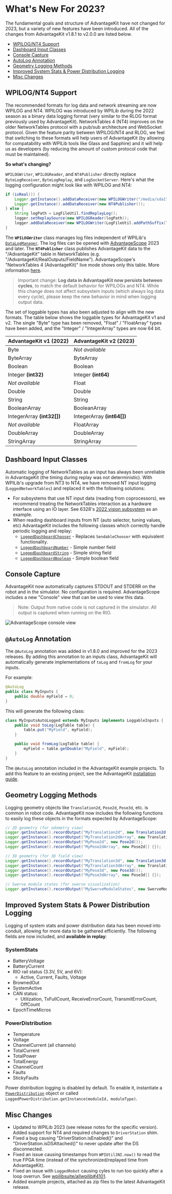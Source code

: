 # What's New For 2023?

The fundamental goals and structure of AdvantageKit have not changed for 2023, but a variety of new features have been introduced. All of the changes from AdvantageKit v1.8.1 to v2.0.0 are listed below.

- [WPILOG/NT4 Support](#wpilognt4-support)
- [Dashboard Input Classes](#dashboard-input-classes)
- [Console Capture](#console-capture)
- [AutoLog Annotation](#autolog-annotation)
- [Geometry Logging Methods](#geometry-logging-methods)
- [Improved System Stats & Power Distribution Logging](#improved-system-stats--power-distribution-logging)
- [Misc Changes](#misc-changes)

## WPILOG/NT4 Support

The recommended formats for log data and network streaming are now WPILOG and NT4. WPILOG was introduced by WPILib during the 2022 season as a binary data logging format (very similar to the RLOG format previously used by AdvantageKit). NetworkTables 4 (NT4) improves on the older NetworkTables protocol with a pub/sub architecture and WebSocket protocol. Given the feature parity between WPILOG/NT4 and RLOG, we feel that switching to these formats will help users of AdvantageKit (by allowing for compatability with WPILib tools like Glass and Sapphire) and it will help us as developers (by reducing the amount of custom protocol code that must be maintained).

**So what's changing?**

`WPILOGWriter`, `WPILOGReader`, and `NT4Publisher` directly replace `ByteLogReceiver`, `ByteLogReplay`, and `LogSocketServer`. Here's what the logging configuration might look like with WPILOG and NT4:

```java
if (isReal()) {
    Logger.getInstance().addDataReceiver(new WPILOGWriter("/media/sda1"));
    Logger.getInstance().addDataReceiver(new NT4Publisher());
} else {
    String logPath = LogFileUtil.findReplayLog();
    logger.setReplaySource(new WPILOGReader(logPath));
    logger.addDataReceiver(new WPILOGWriter(LogFileUtil.addPathSuffix(logPath, "_sim")));
}
```

The **`WPILOGWriter`** class manages log files independent of WPILib's [`DataLogManager`](https://first.wpi.edu/wpilib/allwpilib/docs/release/java/edu/wpi/first/wpilibj/DataLogManager.html). The log files can be opened with [AdvantageScope](https://github.com/Mechanical-Advantage/AdvantageScope) 2023 and later. The **`NT4Publisher`** class publishes AdvantageKit data to the "/AdvantageKit" table in NetworkTables (e.g. "/AdvantageKit/RealOutputs/FieldName"). AdvantageScope's "NetworkTables 4 (AdvantageKit)" live mode shows only this table. More information [here](https://github.com/Mechanical-Advantage/AdvantageScope/blob/main/docs/OPEN-LIVE.md).

> Important change: **Log data in AdvantageKit now persists between cycles**, to match the default behavior for WPILOGs and NT4. While this change does not affect subsystem inputs (which always log data every cycle), please keep the new behavior in mind when logging output data.

The set of loggable types has also been adjusted to align with the new formats. The table below shows the loggable types for AdvantageKit v1 and v2. The single "Byte" type has been removed, "Float" / "FloatArray" types have been added, and the "Integer" / "IntegerArray" types are now 64 bit.

| AdvantageKit v1 (2022)     | AdvantageKit v2 (2023)     |
| -------------------------- | -------------------------- |
| Byte                       | _Not available_            |
| ByteArray                  | ByteArray                  |
| Boolean                    | Boolean                    |
| Integer **(int32)**        | Integer **(int64)**        |
| _Not available_            | Float                      |
| Double                     | Double                     |
| String                     | String                     |
| BooleanArray               | BooleanArray               |
| IntegerArray **(int32[])** | IntegerArray **(int64[])** |
| _Not available_            | FloatArray                 |
| DoubleArray                | DoubleArray                |
| StringArray                | StringArray                |

## Dashboard Input Classes

Automatic logging of NetworkTables as an input has always been unreliable in AdvantageKit (the timing during replay was not deterministic). With WPILib's upgrade from NT3 to NT4, we have removed NT input logging (`LoggedNetworkTables`) and replaced it with the following solutions:

- For subsystems that use NT input data (reading from coprocessors), we recommend treating the NetworkTables interaction as a hardware interface using an IO layer. See 6328's [2022 vision subsystem](https://github.com/Mechanical-Advantage/RobotCode2022/tree/main/src/main/java/frc/robot/subsystems/vision) as an example.
- When reading dashboard inputs from NT (auto selector, tuning values, etc) AdvantageKit includes the following classes which correctly handle periodic logging and replay:
  - [`LoggedDashboardChooser`](https://github.com/Mechanical-Advantage/AdvantageKit/blob/main/junction/core/src/org/littletonrobotics/junction/networktables/LoggedDashboardChooser.java) - Replaces `SendableChooser` with equivalent functionality.
  - [`LoggedDashboardNumber`](https://github.com/Mechanical-Advantage/AdvantageKit/blob/main/junction/core/src/org/littletonrobotics/junction/networktables/LoggedDashboardNumber.java) - Simple number field
  - [`LoggedDashboardString`](https://github.com/Mechanical-Advantage/AdvantageKit/blob/main/junction/core/src/org/littletonrobotics/junction/networktables/LoggedDashboardString.java) - Simple string field
  - [`LoggedDashboardBoolean`](https://github.com/Mechanical-Advantage/AdvantageKit/blob/main/junction/core/src/org/littletonrobotics/junction/networktables/LoggedDashboardBoolean.java) - Simple boolean field

## Console Capture

AdvantageKit now automatically captures STDOUT and STDERR on the robot and in the simulator. No configuration is required. AdvantageScope includes a new "Console" view that can be used to view this data.

> Note: Output from native code is not captured in the simulator. All output is captured when running on the RIO.

![AdvantageScope console view](resources/console-1.png)

## `@AutoLog` Annotation

The `@AutoLog` annotation was added in v1.8.0 and improved for the 2023 releases. By adding this annotation to an inputs class, AdvantageKit will automatically generate implementations of `toLog` and `fromLog` for your inputs.

For example:

```java
@AutoLog
public class MyInputs {
    public double myField = 0;
}
```

This will generate the following class:

```java
class MyInputsAutoLogged extends MyInputs implements LoggableInputs {
    public void toLog(LogTable table) {
        table.put("MyField", myField);
    }

    public void fromLog(LogTable table) {
        myField = table.getDouble("MyField", myField);
    }
}
```

The `@AutoLog` annotation included in the AdvantageKit example projects. To add this feature to an existing project, see the AdvantageKit [installation guide](INSTALLATION.md).

## Geometry Logging Methods

Logging geometry objects like `Translation2d`, `Pose2d`, `Pose3d`, etc. is common in robot code. AdvantageKit now includes the following functions to easily log these objects in the formats expected by AdvantageScope:

```java
// 2D geometry (for odometry view)
Logger.getInstance().recordOutput("MyTranslation2d", new Translation2d());
Logger.getInstance().recordOutput("MyTranslation2dArray", new Translation2d[] {});
Logger.getInstance().recordOutput("MyPose2d", new Pose2d());
Logger.getInstance().recordOutput("MyPose2dArray", new Pose2d[] {});

// 3D geometry (for 3D field view)
Logger.getInstance().recordOutput("MyTranslation3d", new Translation3d());
Logger.getInstance().recordOutput("MyTranslation3dArray", new Translation3d[] {});
Logger.getInstance().recordOutput("MyPose3d", new Pose3d());
Logger.getInstance().recordOutput("MyPose3dArray", new Pose3d[] {});

// Swerve module states (for swerve visualization)
Logger.getInstance().recordOutput("MySwerveModuleStates", new SwerveModuleState[] {});
```

## Improved System Stats & Power Distribution Logging

Logging of system stats and power distribution data has been moved into conduit, allowing for more data to be gathered efficiently. The following fields are now included, and **available in replay**:

### SystemStats

- BatteryVoltage
- BatteryCurrent
- RIO rail status (3.3V, 5V, and 6V):
  - Active, Current, Faults, Voltage
- BrownedOut
- SystemActive
- CAN status:
  - Utilization, TxFullCount, ReceiveErrorCount, TransmitErrorCount, OffCount
- EpochTimeMicros

### PowerDistribution

- Temperature
- Voltage
- ChannelCurrent (all channels)
- TotalCurrent
- TotalPower
- TotalEnergy
- ChannelCount
- Faults
- StickyFaults

Power distribution logging is disabled by default. To enable it, instantiate a [`PowerDistribution`](https://github.wpilib.org/allwpilib/docs/release/java/edu/wpi/first/wpilibj/PowerDistribution.html) object or called `LoggedPowerDistribution.getInstance(moduleId, moduleType)`.

## Misc Changes

- Updated to WPILib 2023 (see release notes for the specific version). Added support for NT4 and required changes to `DriverStation` shim.
- Fixed a bug causing "DriverStation.isEnabled()" and "DriverStation.isDSAttached()" to never update after the DS disconnected.
- Fixed an issue causing timestamps from `WPIUtilJNI.now()` to read the true FPGA time (instead of the synchronized/replayed time from AdvantageKit).
- Fixed an issue with `LoggedRobot` causing cyles to run too quickly after a loop overrun. See [wpilibsuite/allwpilib#4101](https://github.com/wpilibsuite/allwpilib/pull/4101).
- Added example projects, attached as zip files to the latest AdvantageKit release.
